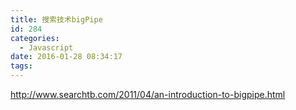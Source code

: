 ```yaml
---
title: 搜索技术bigPipe
id: 284
categories:
  - Javascript
date: 2016-01-28 08:34:17
tags:
---
```


http://www.searchtb.com/2011/04/an-introduction-to-bigpipe.html